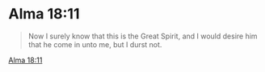 # Alma 18:11

> Now I surely know that this is the Great Spirit, and I would desire him that he come in unto me, but I durst not.

[Alma 18:11](https://www.churchofjesuschrist.org/study/scriptures/bofm/alma/18?lang=eng&id=p11#p11)


